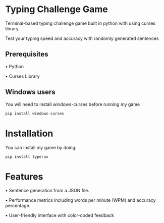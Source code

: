 # Typing Challenge Game
Terminal-based typing challenge game built in python with using curses library.

Test your typing speed and accuracy with randomly generated sentences

## Prerequisites
  • Python 
  
  • Curses Library 
  ## Windows users
  You will need to install windows-curses before running my game


    pip install windows-curses
# Installation
 You can install my game by doing:


    pip install typerux
# Features

 • Sentence generation from a JSON file.

 • Performance metrics including words per minute (WPM) and accuracy percentage.
 
 • User-friendly interface with color-coded feedback
  
